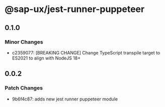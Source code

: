 # @sap-ux/jest-runner-puppeteer

## 0.1.0

### Minor Changes

-   c2359077: [BREAKING CHANGE] Change TypeScript transpile target to ES2021 to align with NodeJS 18+

## 0.0.2

### Patch Changes

-   9b6f4c87: adds new jest runner puppeteer module
